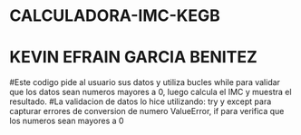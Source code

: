 # CALCULADORA-IMC-KEGB
# KEVIN EFRAIN GARCIA BENITEZ


#Este codigo pide al usuario sus datos y utiliza bucles while para validar que los datos sean numeros mayores a 0, luego calcula el IMC y muestra el resultado.
#La validacion de datos lo hice utilizando: try y except para capturar errores de conversion de numero ValueError, if para verifica que los numeros sean mayores a 0
